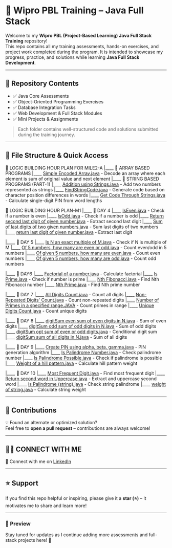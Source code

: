 # 🚀 Wipro PBL Training – Java Full Stack

Welcome to my **Wipro PBL (Project-Based Learning) Java Full Stack Training** repository!  
This repo contains all my training assessments, hands-on exercises, and project work completed during the program. It is intended to showcase my progress, practice, and solutions while learning **Java Full Stack Development**.

---

## 📂 Repository Contents
- ✅ Java Core Assessments  
- ✅ Object-Oriented Programming Exercises  
- ✅ Database Integration Tasks  
- ✅ Web Development & Full Stack Modules  
- ✅ Mini Projects & Assignments  

> Each folder contains well-structured code and solutions submitted during the training journey.

---

## 📁 File Structure & Quick Access

📁 LOGIC BUILDING HOUR PLAN FOR MILE2-A
|____ 📁 ARRAY BASED PROGRAMS
|____ [Simple Encoded Array.java](LOGIC%20BUILDING%20HOUR%20PLAN%20FOR%20MILE2-A/ARRAY%20BASED%20PROGRAMS/Simple%20Encoded%20Array.java) - Decode an array where each element is sum of original value and next element
|____ 📁 STRING BASED PROGRAMS (PART-1)
|____ [Addition using Strings.java](LOGIC%20BUILDING%20HOUR%20PLAN%20FOR%20MILE2-A/STRING%20BASED%20PROGRAMS%20(PART-1)/Addition%20using%20Strings.java) - Add two numbers represented as strings
|____ [FindStringCode.java](LOGIC%20BUILDING%20HOUR%20PLAN%20FOR%20MILE2-A/STRING%20BASED%20PROGRAMS%20(PART-1)/FindStringCode.java) - Generate code based on character position differences in words
|____ [Get Code Through Strings.java](LOGIC%20BUILDING%20HOUR%20PLAN%20FOR%20MILE2-A/STRING%20BASED%20PROGRAMS%20(PART-1)/Get%20Code%20Through%20Strings.java) - Calculate single-digit PIN from word lengths

📁 LOGIC BUILDING HOUR PLAN-M1
|____ 📁 DAY 4
|____ [IsEven.java](LOGIC%20BUILDING%20HOUR%20PLAN-M1/DAY%204/IsEven.java) - Check if a number is even
|____ [IsOdd.java](LOGIC%20BUILDING%20HOUR%20PLAN-M1/DAY%204/IsOdd.java) - Check if a number is odd
|____ [Return second last digit of given number.java](LOGIC%20BUILDING%20HOUR%20PLAN-M1/DAY%204/Return%20second%20last%20digit%20of%20given%20number.java) - Extract second last digit
|____ [Sum of last digits of two given numbers.java](LOGIC%20BUILDING%20HOUR%20PLAN-M1/DAY%204/Sum%20of%20last%20digits%20of%20two%20given%20numbers.java) - Sum last digits of two numbers
|____ [return last digit of given number.java](LOGIC%20BUILDING%20HOUR%20PLAN-M1/DAY%204/return%20last%20digit%20of%20given%20number.java) - Extract last digit

|____ 📁 DAY 5
|____ [Is N an exact multiple of M.java](LOGIC%20BUILDING%20HOUR%20PLAN-M1/DAY%205/Is%20N%20an%20exact%20multiple%20of%20M.java) - Check if N is multiple of M
|____ [Of 5 numbers, how many are even or odd.java](LOGIC%20BUILDING%20HOUR%20PLAN-M1/DAY%205/Of%205%20numbers,%20how%20many%20are%20even%20or%20odd.java) - Count even/odd in 5 numbers
|____ [Of given 5 numbers, how many are even.java](LOGIC%20BUILDING%20HOUR%20PLAN-M1/DAY%205/Of%20given%205%20numbers,%20how%20many%20are%20even.java) - Count even numbers
|____ [Of given 5 numbers, how many are odd.java](LOGIC%20BUILDING%20HOUR%20PLAN-M1/DAY%205/Of%20given%205%20numbers,%20how%20many%20are%20odd.java) - Count odd numbers

|____ 📁 DAY6
|____ [Factorial of a number.java](LOGIC%20BUILDING%20HOUR%20PLAN-M1/DAY6/Factorial%20of%20a%20number.java) - Calculate factorial
|____ [Is Prime.java](LOGIC%20BUILDING%20HOUR%20PLAN-M1/DAY6/Is%20Prime.java) - Check if number is prime
|____ [Nth Fibonacci.java](LOGIC%20BUILDING%20HOUR%20PLAN-M1/DAY6/Nth%20Fibonacci.java) - Find Nth Fibonacci number
|____ [Nth Prime.java](LOGIC%20BUILDING%20HOUR%20PLAN-M1/DAY6/Nth%20Prime.java) - Find Nth prime number

|____ 📁 DAY 7
|____ [All Digits Count.java](LOGIC%20BUILDING%20HOUR%20PLAN-M1/DAY%207/All%20Digits%20Count.java) - Count all digits
|____ [Non-Repeated Digits' Count.java](LOGIC%20BUILDING%20HOUR%20PLAN-M1/DAY%207/Non-Repeated%20Digits'%20Count.java) - Count non-repeated digits
|____ [Number of Primes in a specified range.JAVA](LOGIC%20BUILDING%20HOUR%20PLAN-M1/DAY%207/Number%20of%20Primes%20in%20a%20specified%20range.JAVA) - Count primes in range
|____ [Unique Digits Count.java](LOGIC%20BUILDING%20HOUR%20PLAN-M1/DAY%207/Unique%20Digits%20Count.java) - Count unique digits

|____ 📁 DAY 8
|____ [digitSum even sum of even digits in N.java](LOGIC%20BUILDING%20HOUR%20PLAN-M1/DAY%208/digitSum%20even%20sum%20of%20even%20digits%20in%20N.java) - Sum of even digits
|____ [digitSum odd sum of odd digits in N.java](LOGIC%20BUILDING%20HOUR%20PLAN-M1/DAY%208/digitSum%20odd%20sum%20of%20odd%20digits%20in%20N.java) - Sum of odd digits
|____ [digitSum opt sum of even or odd digits.java](LOGIC%20BUILDING%20HOUR%20PLAN-M1/DAY%208/digitSum%20opt%20sum%20of%20even%20or%20odd%20digits.java) - Conditional digit sum
|____ [digitSum sum of all digits in N.java](LOGIC%20BUILDING%20HOUR%20PLAN-M1/DAY%208/digitSum%20sum%20of%20all%20digits%20in%20N.java) - Sum of all digits

|____ 📁 DAY 9
|____ [Create PIN using alpha, beta, gamma.java](LOGIC%20BUILDING%20HOUR%20PLAN-M1/DAY%209/Create%20PIN%20using%20alpha,%20beta,%20gamma.java) - PIN generation algorithm
|____ [Is Palindrome Number.java](LOGIC%20BUILDING%20HOUR%20PLAN-M1/DAY%209/Is%20Palindrome%20Number.java) - Check palindrome number
|____ [Is Palindrome Possible.java](LOGIC%20BUILDING%20HOUR%20PLAN-M1/DAY%209/Is%20Palindrome%20Possible.java) - Check if palindrome is possible
|____ [Weight of a hill pattern.java](LOGIC%20BUILDING%20HOUR%20PLAN-M1/DAY%209/Weight%20of%20a%20hill%20pattern.java) - Calculate hill pattern weight

|____ 📁 DAY 10
|____ [Most Frequent Digit.java](LOGIC%20BUILDING%20HOUR%20PLAN-M1/DAY%2010/Most%20Frequent%20Digit.java) - Find most frequent digit
|____ [Return second word in Uppercase.java](LOGIC%20BUILDING%20HOUR%20PLAN-M1/DAY%2010/Return%20second%20word%20in%20Uppercase.java) - Extract and uppercase second word
|____ [is Palindrome (string).java](LOGIC%20BUILDING%20HOUR%20PLAN-M1/DAY%2010/is%20Palindrome%20(string).java) - Check string palindrome
|____ [weight of string.java](LOGIC%20BUILDING%20HOUR%20PLAN-M1/DAY%2010/weight%20of%20string.java) - Calculate string weight

---

## 🔄 Contributions
💡 Found an alternate or optimized solution?  
Feel free to **open a pull request** – contributions are always welcome!  

---

## 👨‍💻 CONNECT WITH ME 

📌 Connect with me on [LinkedIn](https://www.linkedin.com/in/manideep-reddy-eevuri-661659268/)  

---

## ⭐ Support
If you find this repo helpful or inspiring, please give it a **star (⭐)** – it motivates me to share and learn more!  

---

### 📸 Preview
Stay tuned for updates as I continue adding more assessments and full-stack projects here! 🚀